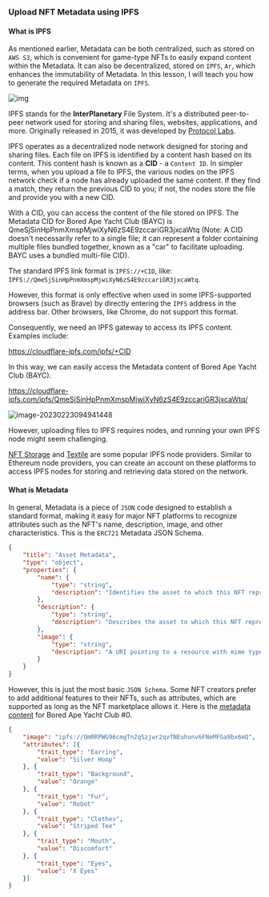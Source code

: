 ### Upload NFT Metadata using IPFS

#### What is IPFS

As mentioned earlier, Metadata can be both centralized, such as stored on `AWS S3`, which is convenient for game-type NFTs to easily expand content within the Metadata. It can also be decentralized, stored on `IPFS`, `Ar`, which enhances the immutability of Metadata. In this lesson, I will teach you how to generate the required Metadata on `IPFS`.

![img](/public/images/Polygon-Whitelist-NFT_[ChainIDE]/section-0/0_1_1.pngVGb7Gkv.png)

IPFS stands for the **InterPlanetary** File System. It's a distributed peer-to-peer network used for storing and sharing files, websites, applications, and more. Originally released in 2015, it was developed by [Protocol Labs](https://protocol.ai/).

IPFS operates as a decentralized node network designed for storing and sharing files. Each file on IPFS is identified by a content hash based on its content. This content hash is known as a **CID** - a `Content ID`. In simpler terms, when you upload a file to IPFS, the various nodes on the IPFS network check if a node has already uploaded the same content. If they find a match, they return the previous CID to you; if not, the nodes store the file and provide you with a new CID.

With a CID, you can access the content of the file stored on IPFS. The Metadata CID for Bored Ape Yacht Club (BAYC) is QmeSjSinHpPnmXmspMjwiXyN6zS4E9zccariGR3jxcaWtq (Note: A CID doesn't necessarily refer to a single file; it can represent a folder containing multiple files bundled together, known as a "car" to facilitate uploading. BAYC uses a bundled multi-file CID).

The standard IPFS link format is `IPFS://+CID`, like: `IPFS://QmeSjSinHpPnmXmspMjwiXyN6zS4E9zccariGR3jxcaWtq`.

However, this format is only effective when used in some IPFS-supported browsers (such as Brave) by directly entering the `IPFS` address in the address bar. Other browsers, like Chrome, do not support this format.

Consequently, we need an IPFS gateway to access its IPFS content. Examples include:

https://cloudflare-ipfs.com/ipfs/+CID

In this way, we can easily access the Metadata content of Bored Ape Yacht Club (BAYC).


https://cloudflare-ipfs.com/ipfs/QmeSjSinHpPnmXmspMjwiXyN6zS4E9zccariGR3jxcaWtq/

![image-20230223094941448](/public/images/Polygon-Whitelist-NFT_[ChainIDE]/section-0/0_1_1.pngimage-20230223094941448.png)

However, uploading files to IPFS requires nodes, and running your own IPFS node might seem challenging.


[NFT Storage](https://nft.storage/) and [Textile](https://textile.io/) are some popular IPFS node providers. Similar to Ethereum node providers, you can create an account on these platforms to access IPFS nodes for storing and retrieving data stored on the network.

#### What is Metadata

In general, Metadata is a piece of `JSON` code designed to establish a standard format, making it easy for major NFT platforms to recognize attributes such as the NFT's name, description, image, and other characteristics. This is the `ERC721` Metadata JSON Schema.

```json
{
    "title": "Asset Metadata",
    "type": "object",
    "properties": {
        "name": {
            "type": "string",
            "description": "Identifies the asset to which this NFT represents"
        },
        "description": {
            "type": "string",
            "description": "Describes the asset to which this NFT represents"
        },
        "image": {
            "type": "string",
            "description": "A URI pointing to a resource with mime type image/* representing the asset to which this NFT represents. Consider making any images at a width between 320 and 1080 pixels and aspect ratio between 1.91:1 and 4:5 inclusive."
        }
    }
}
```
However, this is just the most basic `JSON Schema`. Some NFT creators prefer to add additional features to their NFTs, such as attributes, which are supported as long as the NFT marketplace allows it. Here is the [metadata content](https://cloudflare-ipfs.com/ipfs/QmeSjSinHpPnmXmspMjwiXyN6zS4E9zccariGR3jxcaWtq/0) for Bored Ape Yacht Club #0.

```json
{
    "image": "ipfs://QmRRPWG96cmgTn2qSzjwr2qvfNEuhunv6FNeMFGa9bx6mQ",
    "attributes": [{
        "trait_type": "Earring",
        "value": "Silver Hoop"
    }, {
        "trait_type": "Background",
        "value": "Orange"
    }, {
        "trait_type": "Fur",
        "value": "Robot"
    }, {
        "trait_type": "Clothes",
        "value": "Striped Tee"
    }, {
        "trait_type": "Mouth",
        "value": "Discomfort"
    }, {
        "trait_type": "Eyes",
        "value": "X Eyes"
    }]
}
```
